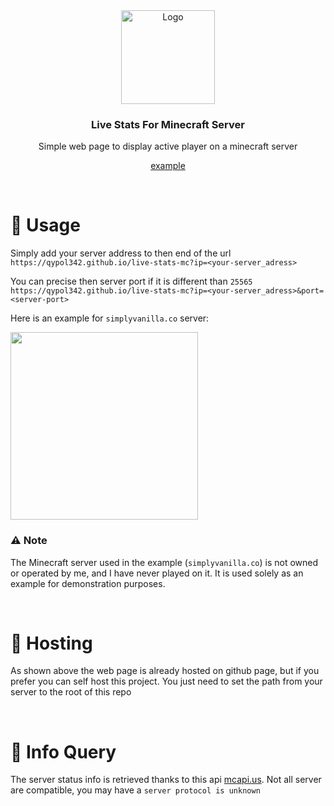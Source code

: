 
<div align="center">
<a href="https://github.com/Qypol342/live-stats-mc">
    <img  src="assets/icon.png" alt="Logo"  height="150">
  </a>

    
  <h3 align="center">Live Stats For Minecraft Server</h3>
  
    
  <p align="center">Simple web page to display active player on a minecraft server</p>
  <p align="center">
      <a href="https://loan-mgt.github.io/live-stats-mc?ip=simplyvanilla.co">example</a></p>



</div>
</br>

# 📗 Usage
Simply add your server address to then end of the url </br>
`https://qypol342.github.io/live-stats-mc?ip=<your-server_adress>`

You can precise then server port if it is different than `25565`</br>
`https://qypol342.github.io/live-stats-mc?ip=<your-server_adress>&port=<server-port>`


Here is an example for `simplyvanilla.co` server:


<a href="https://qypol342.github.io/live-stats-mc?ip=simplyvanilla.co">
<img src="assets/example.png" height=300>
</a>

### :warning: Note
The Minecraft server used in the example (`simplyvanilla.co`) is not owned or operated by me, and I have never played on it. It is used solely as an example for demonstration purposes.


</br>

# 📮 Hosting
As shown above the web page is already hosted on github page, but if you prefer you can self host this project. You just need to set the path from your server to the root of this repo




</br>

# 🔧 Info Query
The server status info is retrieved thanks to this api [mcapi.us](https://mcapi.us/). Not all server are compatible, you may have a `server protocol is unknown`


